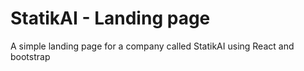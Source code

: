 # StatikAI - Landing page
A simple landing page for a company called StatikAI using React and bootstrap

